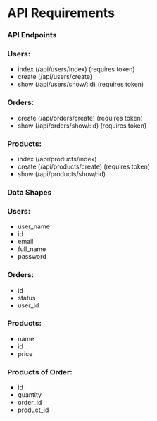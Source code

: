 # API Requirements

### API Endpoints
### Users:
* index (/api/users/index) (requires token)
* create (/api/users/create)
* show (/api/users/show/:id) (requires token)

### Orders:
* create (/api/orders/create) (requires token)
* show (/api/orders/show/:id) (requires token)

### Products:
* index (/api/products/index)
* create (/api/products/create) (requires token)
* show (/api/products/show/:id)

### Data Shapes
### Users:
* user_name
* id
* email
* full_name
* password

### Orders:
* id
* status
* user_id

### Products:
* name
* id
* price

### Products of Order:
* id
* quantity
* order_id
* product_id

